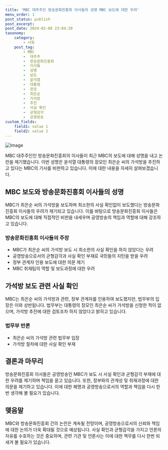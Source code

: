```yaml
---
title: 'MBC 대주주인 방송문화진흥회 이사들의 성명 MBC 보도에 대한 우려'
menu_order: 1
post_status: publish
post_excerpt: 
post_date: 2024-02-08 23:04:20
taxonomy:
    category:
        - 사회
    post_tag:
        - MBC
        -  대주주
        -  방송문화진흥회
        -  이사들
        -  성명
        -  보도
        -  윤석열
        -  대통령
        -  장모
        -  최은순
        -  가석방
        -  추진
        -  사실 확인
        -  균형감각
        -  공영방송
custom_fields:
    field1: value 1
    field2: value 2
---
```


![Image](https://imgnews.pstatic.net/image/020/2024/02/06/0003546877_001_20240206181501043.jpg?type=w647)

MBC 대주주인인 방송문화진흥회의 이사들이 최근 MBC의 보도에 대해 성명을 내고 논란을 제기했습니다. 이번 성명은 윤석열 대통령의 장모인 최은순 씨의 가석방을 추진하고 있다는 MBC의 기사를 비판하고 있습니다. 이에 대한 내용을 자세히 살펴보겠습니다.
## MBC 보도와 방송문화진흥회 이사들의 성명
MBC가 최은순 씨의 가석방을 보도하며 최소한의 사실 확인없이 보도했다는 방송문화진흥회 이사들의 우려가 제기되고 있습니다. 이를 바탕으로 방송문화진흥회 이사들은 MBC의 보도에 대해 직접적인 비판을 내세우며 공영방송의 책임과 역할에 대해 강조하고 있습니다.
### 방송문화진흥회 이사들의 주장
- MBC가 최은순 씨의 가석방 보도 시 최소한의 사실 확인을 하지 않았다는 우려
- 공영방송으로서의 균형감각과 사실 확인 부재로 국민들의 지탄을 받을 우려
- 정부 관계자 인용 보도에 대한 의문 제기
- MBC 취재팀의 역할 및 보도과정에 대한 우려
## 가석방 보도 관련 사실 확인
MBC는 최은순 씨의 가석방과 관련, 정부 관계자를 인용하여 보도했지만, 법무부의 입장은 이와 상반됩니다. 법무부는 대통령의 장모인 최은순 씨가 가석방을 신청한 적이 없으며, 가석방 추진에 대한 검토조차 하지 않았다고 밝히고 있습니다.
### 법무부 반론
- 최은순 씨의 가석방 관련 법무부 입장
- 가석방 절차에 대한 사실 확인 부재
## 결론과 마무리
방송문화진흥회 이사들은 공영방송인 MBC가 보도 시 사실 확인과 균형감각 부재에 대한 우려를 제기하며 책임을 묻고 있습니다. 또한, 정부와의 관계성 및 취재과정에 대한 의문을 제기하고 있습니다. 이에 대한 해명과 공영방송으로서의 역할과 책임을 다시 한번 생각해 볼 필요가 있습니다.
## 맺음말
MBC와 방송문화진흥회 간의 논란은 계속될 전망이며, 공영방송으로서의 신뢰와 책임에 대한 논의가 더욱 확대될 것으로 예상됩니다. 사실 확인과 균형감각을 가지고 언론의 자유를 수호하는 것은 중요하며, 관련 기관 및 언론사는 이에 대한 책무를 다시 한번 되새겨 볼 필요가 있습니다.
